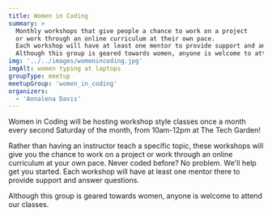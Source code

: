 ```yaml
---
title: Women in Coding
summary: >
  Monthly workshops that give people a chance to work on a project
  or work through an online curriculum at their own pace.
  Each workshop will have at least one mentor to provide support and answer questions.
  Although this group is geared towards women, anyone is welcome to attend our classes
img: '../../images/womenincoding.jpg'
imgAlt: women typing at laptops
groupType: meetup
meetupGroup: 'women_in_coding'
organizers:
  - 'Annalena Davis'
---
```


Women in Coding will be hosting workshop style classes once a month every
second Saturday of the month, from 10am-12pm at The Tech Garden!

Rather than having an instructor teach a specific topic, these workshops
will give you the chance to work on a project or work through an online
curriculum at your own pace. Never coded before? No problem. We'll help
get you started. Each workshop will have at least one mentor there to provide
support and answer questions.

Although this group is geared towards women, anyone is welcome to attend
our classes.
